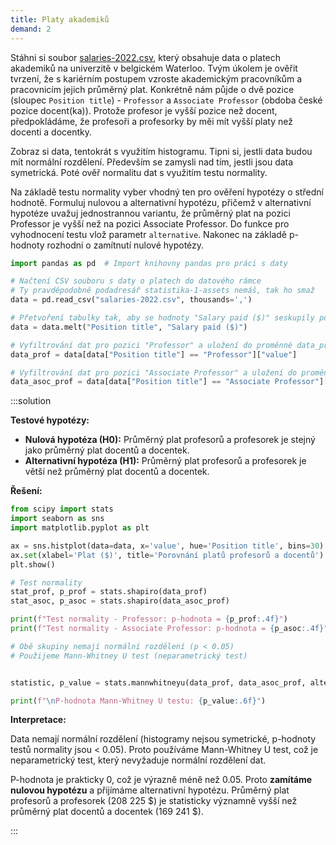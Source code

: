```yaml
---
title: Platy akademiků
demand: 2
---
```


Stáhni si soubor [salaries-2022.csv](assets/salaries-2022.csv), který obsahuje data o platech akademiků na univerzitě v belgickém Waterloo. Tvým úkolem je ověřit tvrzení, že s kariérním postupem vzroste akademickým pracovníkům a pracovnicím jejich průměrný plat. Konkrétně nám půjde o dvě pozice (sloupec `Position title`) - `Professor` a `Associate Professor` (obdoba české pozice docent(ka)). Protože profesor je vyšší pozice než docent, předpokládáme, že profesoři a profesorky by měi mít vyšší platy než docenti a docentky.

Zobraz si data, tentokrát s využitím histogramu. Tipni si, jestli data budou mít normální rozdělení. Především se zamysli nad tím, jestli jsou data symetrická. Poté ověř normalitu dat s využitím testu normality.

Na základě testu normality vyber vhodný ten pro ověření hypotézy o střední hodnotě. Formuluj nulovou a alternativní hypotézu, přičemž v alternativní hypotéze uvažuj jednostrannou variantu, že průměrný plat na pozici Professor je vyšší než na pozici Associate Professor. Do funkce pro vyhodnocení testu vlož parametr `alternative`. Nakonec na základě p-hodnoty rozhodni o zamítnutí nulové hypotézy.


```python
import pandas as pd  # Import knihovny pandas pro práci s daty

# Načtení CSV souboru s daty o platech do datového rámce
# Ty pravděpodobně podadresář statistika-1-assets nemáš, tak ho smaž
data = pd.read_csv("salaries-2022.csv", thousands=',')

# Přetvoření tabulky tak, aby se hodnoty "Salary paid ($)" seskupily pod jediný sloupec "variable"
data = data.melt("Position title", "Salary paid ($)")

# Vyfiltrování dat pro pozici "Professor" a uložení do proměnné data_prof
data_prof = data[data["Position title"] == "Professor"]["value"]

# Vyfiltrování dat pro pozici "Associate Professor" a uložení do proměnné data_asoc_prof
data_asoc_prof = data[data["Position title"] == "Associate Professor"]["value"]

```

:::solution

**Testové hypotézy:**

- **Nulová hypotéza (H0):** Průměrný plat profesorů a profesorek je stejný jako průměrný plat docentů a docentek.
- **Alternativní hypotéza (H1):** Průměrný plat profesorů a profesorek je větší než průměrný plat docentů a docentek.

**Řešení:**

```python
from scipy import stats
import seaborn as sns
import matplotlib.pyplot as plt

ax = sns.histplot(data=data, x='value', hue='Position title', bins=30)
ax.set(xlabel='Plat ($)', title='Porovnání platů profesorů a docentů')
plt.show()

# Test normality
stat_prof, p_prof = stats.shapiro(data_prof)
stat_asoc, p_asoc = stats.shapiro(data_asoc_prof)

print(f"Test normality - Professor: p-hodnota = {p_prof:.4f}")
print(f"Test normality - Associate Professor: p-hodnota = {p_asoc:.4f}")

# Obě skupiny nemají normální rozdělení (p < 0.05)
# Použijeme Mann-Whitney U test (neparametrický test)


statistic, p_value = stats.mannwhitneyu(data_prof, data_asoc_prof, alternative='greater')

print(f"\nP-hodnota Mann-Whitney U testu: {p_value:.6f}")
```

**Interpretace:**

Data nemají normální rozdělení (histogramy nejsou symetrické, p-hodnoty testů normality jsou < 0.05). Proto používáme Mann-Whitney U test, což je neparametrický test, který nevyžaduje normální rozdělení dat.

P-hodnota je prakticky 0, což je výrazně méně než 0.05. Proto **zamítáme nulovou hypotézu** a přijímáme alternativní hypotézu. Průměrný plat profesorů a profesorek (208 225 $) je statisticky významně vyšší než průměrný plat docentů a docentek (169 241 $).

:::
